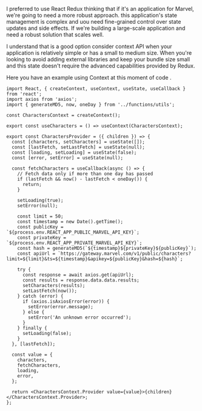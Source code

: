I preferred to use React Redux thinking that if it's an application for Marvel, we're going to need a more robust approach.
this application's state management is complex and uou need fine-grained control over state updates and side effects.
If we're building a large-scale application and need a robust solution that scales well.

I understand that is a good option consider context API when your application is relatively simple or has a small to medium size. When you're looking to avoid adding external libraries and keep your bundle size small and this state doesn't require the advanced capabilities provided by Redux.

Here you have an example using Context at this moment of code .

```
import React, { createContext, useContext, useState, useCallback } from 'react';
import axios from 'axios';
import { generateMD5, now, oneDay } from '../functions/utils';

const CharactersContext = createContext();

export const useCharacters = () => useContext(CharactersContext);

export const CharactersProvider = ({ children }) => {
  const [characters, setCharacters] = useState([]);
  const [lastFetch, setLastFetch] = useState(null);
  const [loading, setLoading] = useState(false);
  const [error, setError] = useState(null);

  const fetchCharacters = useCallback(async () => {
    // Fetch data only if more than one day has passed
    if (lastFetch && now() - lastFetch < oneDay()) {
      return;
    }

    setLoading(true);
    setError(null);

    const limit = 50;
    const timestamp = new Date().getTime();
    const publicKey = `${process.env.REACT_APP_PUBLIC_MARVEL_API_KEY}`;
    const privateKey = `${process.env.REACT_APP_PRIVATE_MARVEL_API_KEY}`;
    const hash = generateMD5(`${timestamp}${privateKey}${publicKey}`);
    const apiUrl = `https://gateway.marvel.com/v1/public/characters?limit=${limit}&ts=${timestamp}&apikey=${publicKey}&hash=${hash}`;

    try {
      const response = await axios.get(apiUrl);
      const results = response.data.data.results;
      setCharacters(results);
      setLastFetch(now());
    } catch (error) {
      if (axios.isAxiosError(error)) {
        setError(error.message);
      } else {
        setError('An unknown error occurred');
      }
    } finally {
      setLoading(false);
    }
  }, [lastFetch]);

  const value = {
    characters,
    fetchCharacters,
    loading,
    error,
  };

  return <CharactersContext.Provider value={value}>{children}</CharactersContext.Provider>;
};

```
